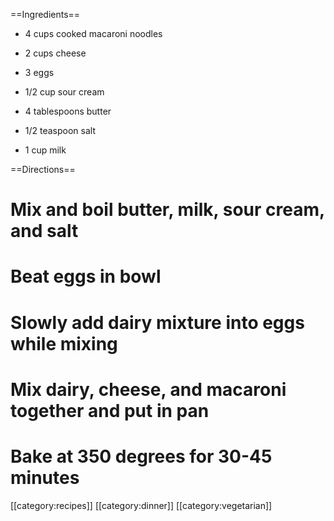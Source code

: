 ==Ingredients==

* 4 cups cooked macaroni noodles

* 2 cups cheese

* 3 eggs

* 1/2 cup sour cream

* 4 tablespoons butter

* 1/2 teaspoon salt

* 1 cup milk

==Directions==

# Mix and boil butter, milk, sour cream, and salt
# Beat eggs in bowl
# Slowly add dairy mixture into eggs while mixing
# Mix dairy, cheese, and macaroni together and put in pan
# Bake at 350 degrees for 30-45 minutes

[[category:recipes]] [[category:dinner]] [[category:vegetarian]]